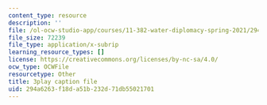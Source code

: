 ```yaml
---
content_type: resource
description: ''
file: /ol-ocw-studio-app/courses/11-382-water-diplomacy-spring-2021/294a6263f18da51b232d71db55021701_brsHU2jA73E.srt
file_size: 72239
file_type: application/x-subrip
learning_resource_types: []
license: https://creativecommons.org/licenses/by-nc-sa/4.0/
ocw_type: OCWFile
resourcetype: Other
title: 3play caption file
uid: 294a6263-f18d-a51b-232d-71db55021701
---
```

